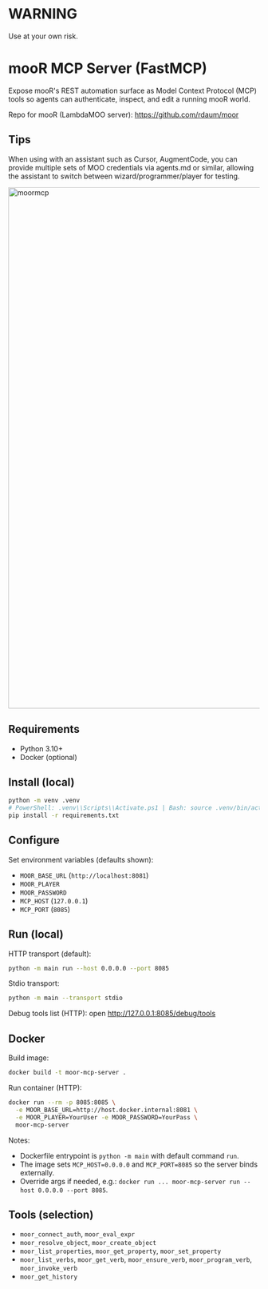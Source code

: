 # WARNING

Use at your own risk.  

# mooR MCP Server (FastMCP)

Expose mooR's REST automation surface as Model Context Protocol (MCP) tools so agents can authenticate, inspect, and edit a running mooR world.

Repo for mooR (LambdaMOO server): https://github.com/rdaum/moor

## Tips

When using with an assistant such as Cursor, AugmentCode, you can provide multiple sets of MOO credentials via agents.md or similar, allowing the assistant to switch between wizard/programmer/player for testing.

<img width="1468" height="1042" alt="moormcp" src="https://github.com/user-attachments/assets/027ef0f9-5d36-45ae-b957-6b4eb35a8a9b" />

## Requirements
- Python 3.10+
- Docker (optional)

## Install (local)
```bash
python -m venv .venv
# PowerShell: .venv\\Scripts\\Activate.ps1 | Bash: source .venv/bin/activate
pip install -r requirements.txt
```

## Configure
Set environment variables (defaults shown):
- `MOOR_BASE_URL` (`http://localhost:8081`)
- `MOOR_PLAYER`
- `MOOR_PASSWORD`
- `MCP_HOST` (`127.0.0.1`)
- `MCP_PORT` (`8085`)

## Run (local)
HTTP transport (default):
```bash
python -m main run --host 0.0.0.0 --port 8085
```
Stdio transport:
```bash
python -m main --transport stdio
```
Debug tools list (HTTP): open http://127.0.0.1:8085/debug/tools

## Docker
Build image:
```bash
docker build -t moor-mcp-server .
```
Run container (HTTP):
```bash
docker run --rm -p 8085:8085 \
  -e MOOR_BASE_URL=http://host.docker.internal:8081 \
  -e MOOR_PLAYER=YourUser -e MOOR_PASSWORD=YourPass \
  moor-mcp-server
```
Notes:
- Dockerfile entrypoint is `python -m main` with default command `run`.
- The image sets `MCP_HOST=0.0.0.0` and `MCP_PORT=8085` so the server binds externally.
- Override args if needed, e.g.: `docker run ... moor-mcp-server run --host 0.0.0.0 --port 8085`.

## Tools (selection)
- `moor_connect_auth`, `moor_eval_expr`
- `moor_resolve_object`, `moor_create_object`
- `moor_list_properties`, `moor_get_property`, `moor_set_property`
- `moor_list_verbs`, `moor_get_verb`, `moor_ensure_verb`, `moor_program_verb`, `moor_invoke_verb`
- `moor_get_history`
